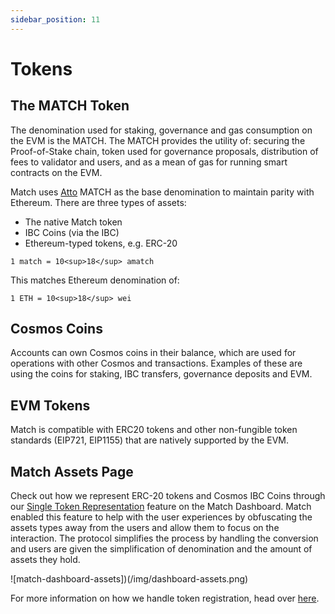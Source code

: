 ```yaml
---
sidebar_position: 11
---
```


# Tokens

## The MATCH Token

The denomination used for staking, governance and gas consumption on the EVM is the MATCH. The MATCH provides the utility of: securing the Proof-of-Stake chain, token used for governance proposals, distribution of fees to validator and users, and as a mean of gas for running smart contracts on the EVM.

Match uses [Atto](https://en.wikipedia.org/wiki/Atto-) MATCH as the base denomination to maintain parity with Ethereum.
There are three types of assets:

- The native Match token
- IBC Coins (via the IBC)
- Ethereum-typed tokens, e.g. ERC-20

`1 match = 10<sup>18</sup> amatch`

This matches Ethereum denomination of:

`1 ETH = 10<sup>18</sup> wei`

## Cosmos Coins

Accounts can own Cosmos coins in their balance, which are used for operations with other Cosmos and transactions. Examples
of these are using the coins for staking, IBC transfers, governance deposits and EVM.

## EVM Tokens

Match is compatible with ERC20 tokens and other non-fungible token standards (EIP721, EIP1155)
that are natively supported by the EVM.

## Match Assets Page

Check out how we represent ERC-20 tokens and Cosmos IBC Coins through our [Single Token Representation](https://app.match.org/assets)
feature on the Match Dashboard. Match enabled this feature to help with the user experiences by obfuscating the assets
types away from the users and allow them to focus on the interaction. The protocol simplifies the process by handling the
conversion and users are given the simplification of denomination and the amount of assets they hold.

![match-dashboard-assets])(/img/dashboard-assets.png)

For more information on how we handle token registration, head over [here](./../../develop/mainnet#token-registration).
